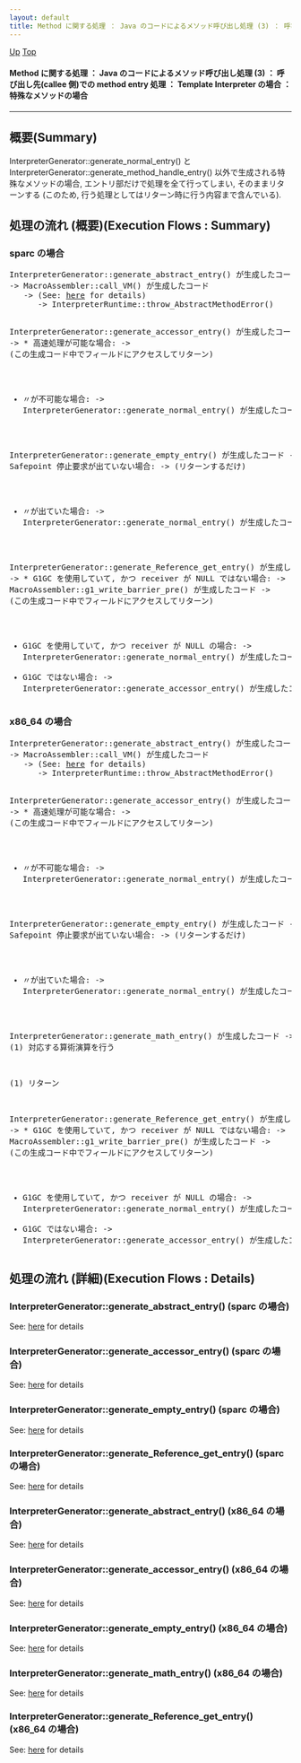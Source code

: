 ```yaml
---
layout: default
title: Method に関する処理 ： Java のコードによるメソッド呼び出し処理 (3) ： 呼び出し先(callee 側)での method entry 処理 ： Template Interpreter の場合 ： 特殊なメソッドの場合
---
```

[Up](noQH79ZxNb.html) [Top](../index.html)

#### Method に関する処理 ： Java のコードによるメソッド呼び出し処理 (3) ： 呼び出し先(callee 側)での method entry 処理 ： Template Interpreter の場合 ： 特殊なメソッドの場合

--- 
## 概要(Summary)
InterpreterGenerator::generate_normal_entry() と
InterpreterGenerator::generate_method_handle_entry() 以外で生成される特殊なメソッドの場合,
エントリ部だけで処理を全て行ってしまい, そのままリターンする
(このため, 行う処理としてはリターン時に行う内容まで含んでいる).


## 処理の流れ (概要)(Execution Flows : Summary)
### sparc の場合
<div class="flow-abst"><pre>
InterpreterGenerator::generate_abstract_entry() が生成したコード
-&gt; MacroAssembler::call_VM() が生成したコード
   -&gt; (See: <a href="no2935dSX.html">here</a> for details)
      -&gt; InterpreterRuntime::throw_AbstractMethodError()

InterpreterGenerator::generate_accessor_entry() が生成したコード
-&gt; * 高速処理が可能な場合:
     -&gt; (この生成コード中でフィールドにアクセスしてリターン)
   * 〃が不可能な場合:
     -&gt; InterpreterGenerator::generate_normal_entry() が生成したコード

InterpreterGenerator::generate_empty_entry() が生成したコード
-&gt; * Safepoint 停止要求が出ていない場合:
     -&gt; (リターンするだけ)
   * 〃が出ていた場合:
     -&gt; InterpreterGenerator::generate_normal_entry() が生成したコード

InterpreterGenerator::generate_Reference_get_entry() が生成したコード
-&gt; * G1GC を使用していて, かつ receiver が NULL ではない場合:
     -&gt; MacroAssembler::g1_write_barrier_pre() が生成したコード
     -&gt; (この生成コード中でフィールドにアクセスしてリターン)
   * G1GC を使用していて, かつ receiver が NULL の場合:
     -&gt; InterpreterGenerator::generate_normal_entry() が生成したコード
   * G1GC ではない場合:
     -&gt; InterpreterGenerator::generate_accessor_entry() が生成したコード
</pre></div>


### x86_64 の場合
<div class="flow-abst"><pre>
InterpreterGenerator::generate_abstract_entry() が生成したコード
-&gt; MacroAssembler::call_VM() が生成したコード
   -&gt; (See: <a href="no2935dSX.html">here</a> for details)
      -&gt; InterpreterRuntime::throw_AbstractMethodError()

InterpreterGenerator::generate_accessor_entry() が生成したコード
-&gt; * 高速処理が可能な場合:
     -&gt; (この生成コード中でフィールドにアクセスしてリターン)
   * 〃が不可能な場合:
     -&gt; InterpreterGenerator::generate_normal_entry() が生成したコード

InterpreterGenerator::generate_empty_entry() が生成したコード
-&gt; * Safepoint 停止要求が出ていない場合:
     -&gt; (リターンするだけ)
   * 〃が出ていた場合:
     -&gt; InterpreterGenerator::generate_normal_entry() が生成したコード

InterpreterGenerator::generate_math_entry() が生成したコード
-&gt; (1) 対応する算術演算を行う

   (1) リターン

InterpreterGenerator::generate_Reference_get_entry() が生成したコード
-&gt; * G1GC を使用していて, かつ receiver が NULL ではない場合:
     -&gt; MacroAssembler::g1_write_barrier_pre() が生成したコード
     -&gt; (この生成コード中でフィールドにアクセスしてリターン)
   * G1GC を使用していて, かつ receiver が NULL の場合:
     -&gt; InterpreterGenerator::generate_normal_entry() が生成したコード
   * G1GC ではない場合:
     -&gt; InterpreterGenerator::generate_accessor_entry() が生成したコード
</pre></div>




## 処理の流れ (詳細)(Execution Flows : Details)
### InterpreterGenerator::generate_abstract_entry() (sparc の場合)
See: [here](no3059fUB.html) for details
### InterpreterGenerator::generate_accessor_entry() (sparc の場合)
See: [here](no30595oN.html) for details
### InterpreterGenerator::generate_empty_entry() (sparc の場合)
See: [here](no3059gAs.html) for details
### InterpreterGenerator::generate_Reference_get_entry() (sparc の場合)
See: [here](no9282n7I.html) for details

### InterpreterGenerator::generate_abstract_entry() (x86_64 の場合)
See: [here](no3059seH.html) for details
### InterpreterGenerator::generate_accessor_entry() (x86_64 の場合)
See: [here](no3059T9Z.html) for details
### InterpreterGenerator::generate_empty_entry() (x86_64 の場合)
See: [here](no3059tKy.html) for details
### InterpreterGenerator::generate_math_entry() (x86_64 の場合)
See: [here](no3059GzT.html) for details
### InterpreterGenerator::generate_Reference_get_entry() (x86_64 の場合)
See: [here](no92824XT.html) for details






